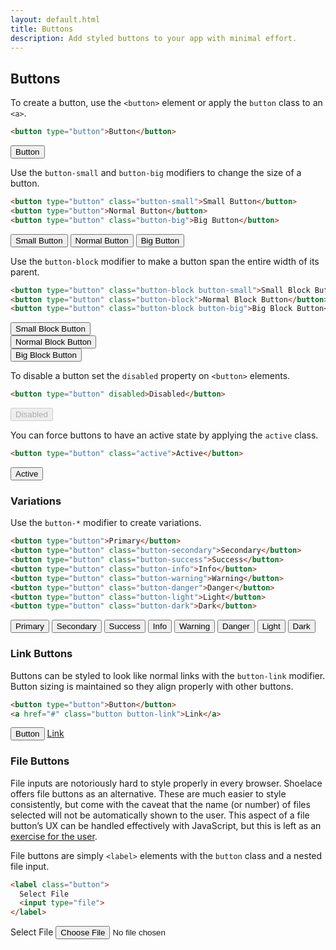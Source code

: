```yaml
---
layout: default.html
title: Buttons
description: Add styled buttons to your app with minimal effort.
---
```


## Buttons

To create a button, use the `<button>` element or apply the `button` class to an `<a>`.

```html
<button type="button">Button</button>
```

<div class="input-single">
  <button type="button">Button</button>
</div>

Use the `button-small` and `button-big` modifiers to change the size of a button.

```html
<button type="button" class="button-small">Small Button</button>
<button type="button">Normal Button</button>
<button type="button" class="button-big">Big Button</button>
```

<div class="input-single">
  <button type="button" class="button-small">Small Button</button>
  <button type="button">Normal Button</button>
  <button type="button" class="button-big">Big Button</button>
</div>

Use the `button-block` modifier to make a button span the entire width of its parent.

```html
<button type="button" class="button-block button-small">Small Block Button</button>
<button type="button" class="button-block">Normal Block Button</button>
<button type="button" class="button-block button-big">Big Block Button</button>
```

<div class="input-single">
  <button type="button" class="button-block button-small">Small Block Button</button>
</div>

<div class="input-single">
  <button type="button" class="button-block">Normal Block Button</button>
</div>

<div class="input-single">
  <button type="button" class="button-block button-big">Big Block Button</button>
</div>

To disable a button set the `disabled` property on `<button>` elements.

```html
<button type="button" disabled>Disabled</button>
```

<div class="input-single">
  <button type="button" disabled>Disabled</button>
</div>

You can force buttons to have an active state by applying the `active` class.

```html
<button type="button" class="active">Active</button>
```

<div class="input-single">
  <button type="button" class="active">Active</button>
</div>

### Variations

Use the `button-*` modifier to create variations.

```html
<button type="button">Primary</button>
<button type="button" class="button-secondary">Secondary</button>
<button type="button" class="button-success">Success</button>
<button type="button" class="button-info">Info</button>
<button type="button" class="button-warning">Warning</button>
<button type="button" class="button-danger">Danger</button>
<button type="button" class="button-light">Light</button>
<button type="button" class="button-dark">Dark</button>
```

<div class="input-single">
  <button type="button">Primary</button>
  <button type="button" class="button-secondary">Secondary</button>
  <button type="button" class="button-success">Success</button>
  <button type="button" class="button-info">Info</button>
  <button type="button" class="button-warning">Warning</button>
  <button type="button" class="button-danger">Danger</button>
  <button type="button" class="button-light">Light</button>
  <button type="button" class="button-dark">Dark</button>
</div>

### Link Buttons

Buttons can be styled to look like normal links with the `button-link` modifier. Button sizing is maintained so they align properly with other buttons.

```html
<button type="button">Button</button>
<a href="#" class="button button-link">Link</a>
```

<div class="input-single">
  <button type="button">Button</button>
  <a href="#" class="button button-link">Link</a>
</div>

### File Buttons

File inputs are notoriously hard to style properly in every browser. Shoelace offers file buttons as an alternative. These are much easier to style consistently, but come with the caveat that the name (or number) of files selected will not be automatically shown to the user. This aspect of a file button’s UX can be handled effectively with JavaScript, but this is left as an [exercise for the user](https://stackoverflow.com/questions/2189615/how-to-get-file-name-when-user-select-a-file-via-input-type-file).

File buttons are simply `<label>` elements with the `button` class and a nested file input.

```html
<label class="button">
  Select File
  <input type="file">
</label>
```

<div class="input-single">
  <label class="button">Select File <input type="file"></label>
</div>
